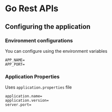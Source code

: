 # Go Rest APIs


## Configuring the application
### Environment configurations
You can configure using the environment variables
```shell
APP_NAME=
APP_PORT=
```

### Application Properties
Uses `application.properties` file
```properties
application.name=
application.version=
server.port=
```
